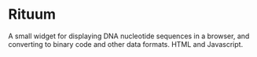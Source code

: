 # Rituum
A small widget for displaying DNA nucleotide sequences in a browser, and converting to binary code and other data formats. HTML and Javascript.
